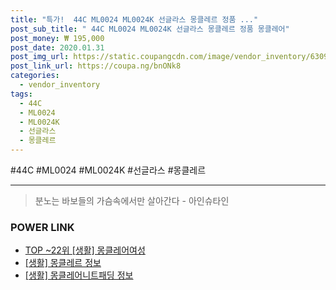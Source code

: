 ```yaml
--- 
title: "특가!  44C ML0024 ML0024K 선글라스 몽클레르 정품 ..." 
post_sub_title: " 44C ML0024 ML0024K 선글라스 몽클레르 정품 몽클레어" 
post_money: ₩ 195,000 
post_date: 2020.01.31 
post_img_url: https://static.coupangcdn.com/image/vendor_inventory/6309/2ce3ba4881e29a89bd034055857b1282f09a295c106ac109205447118ee4.jpg 
post_link_url: https://coupa.ng/bnONk8 
categories: 
  - vendor_inventory 
tags: 
  - 44C 
  - ML0024 
  - ML0024K 
  - 선글라스 
  - 몽클레르 
--- 
```

  #44C #ML0024 #ML0024K #선글라스 #몽클레르 
<hr> 

> 분노는 바보들의 가슴속에서만 살아간다 - 아인슈타인 


### POWER LINK

* <a href="https://blog.naver.com/fasyy4321/221782142168" target="_blank"> TOP ~22위 [생활] 몽클레어여성</a>
* <a href="https://blog.naver.com/santokki14/221769779431" target="_blank"> [생활] 몽클레르 정보 </a>
* <a href="https://blog.naver.com/sakai111/221766304237" target="_blank"> [생활] 몽클레어니트패딩 정보 </a>
